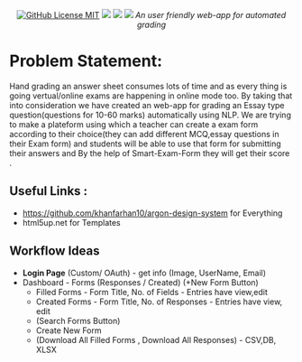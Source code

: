 <p align="center">
<img alt="" src="https://i.ibb.co/jTyNBNs/facebook-cover-photo-2.png" />
<br/>
<a href="LICENSE"><img alt="GitHub License MIT" src="https://img.shields.io/github/license/soumya997/Smart-Exam-Form?style=for-the-badge"></a>
<img src="https://forthebadge.com/images/badges/built-with-love.svg">     <img src="https://forthebadge.com/images/badges/made-with-python.svg">    <img src="https://forthebadge.com/images/badges/open-source.svg">
<i>An user friendly web-app for automated grading</i>
<p align="center">


 <p align="center">
 
 </p>
</p>

# Problem Statement:
Hand grading an answer sheet consumes lots of time and as every thing is going vertual/online exams are happening in online mode too. By taking that into consideration we have created an web-app for grading an Essay type question(questions for 10-60 marks) automatically using NLP. We are trying to make a plateform using which a teacher can create a exam form according to their choice(they can add different MCQ,essay questions in their Exam form) and students will be able to use that form for submitting their answers and By the help of Smart-Exam-Form they will get their score .  


## Useful Links :
- https://github.com/khanfarhan10/argon-design-system for Everything
- html5up.net for Templates

## Workflow Ideas
- **Login Page** (Custom/ OAuth) - get info (Image, UserName, Email)
- Dashboard - Forms (Responses / Created) (+New Form Button)
  -  Filled Forms - Form Title, No. of Fields - Entries have view,edit
  -  Created Forms - Form Title, No. of Responses - Entries have view, edit
  -  (Search Forms Button)
  -  Create New Form
  -  (Download All Filled Forms , Download All Responses) - CSV,DB, XLSX
